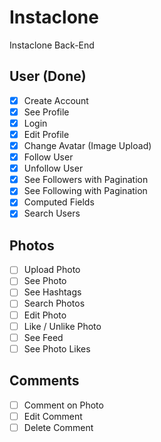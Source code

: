 # Instaclone

Instaclone Back-End

## User (Done)

- [x] Create Account
- [x] See Profile
- [x] Login
- [x] Edit Profile
- [x] Change Avatar (Image Upload)
- [x] Follow User
- [x] Unfollow User
- [x] See Followers with Pagination
- [x] See Following with Pagination
- [x] Computed Fields
- [x] Search Users

## Photos

- [ ] Upload Photo
- [ ] See Photo
- [ ] See Hashtags
- [ ] Search Photos
- [ ] Edit Photo
- [ ] Like / Unlike Photo
- [ ] See Feed
- [ ] See Photo Likes

## Comments

- [ ] Comment on Photo
- [ ] Edit Comment
- [ ] Delete Comment